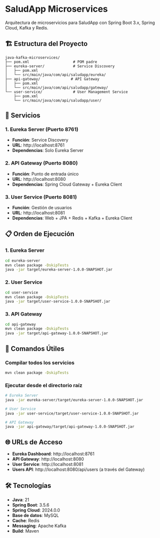 # SaludApp Microservices

Arquitectura de microservicios para SaludApp con Spring Boot 3.x, Spring Cloud, Kafka y Redis.

## 🏗️ Estructura del Proyecto

```
java-kafka-microservices/
├── pom.xml                    # POM padre
├── eureka-server/             # Service Discovery
│   ├── pom.xml
│   └── src/main/java/com/api/saludapp/eureka/
├── api-gateway/              # API Gateway
│   ├── pom.xml
│   └── src/main/java/com/api/saludapp/gateway/
└── user-service/              # User Management Service
    ├── pom.xml
    └── src/main/java/com/api/saludapp/user/
```

## 🚀 Servicios

### 1. Eureka Server (Puerto 8761)
- **Función**: Service Discovery
- **URL**: http://localhost:8761
- **Dependencias**: Solo Eureka Server

### 2. API Gateway (Puerto 8080)
- **Función**: Punto de entrada único
- **URL**: http://localhost:8080
- **Dependencias**: Spring Cloud Gateway + Eureka Client

### 3. User Service (Puerto 8081)
- **Función**: Gestión de usuarios
- **URL**: http://localhost:8081
- **Dependencias**: Web + JPA + Redis + Kafka + Eureka Client

## 📋 Orden de Ejecución

### 1. Eureka Server
```bash
cd eureka-server
mvn clean package -DskipTests
java -jar target/eureka-server-1.0.0-SNAPSHOT.jar
```

### 2. User Service
```bash
cd user-service
mvn clean package -DskipTests
java -jar target/user-service-1.0.0-SNAPSHOT.jar
```

### 3. API Gateway
```bash
cd api-gateway
mvn clean package -DskipTests
java -jar target/api-gateway-1.0.0-SNAPSHOT.jar
```

## 🔧 Comandos Útiles

### Compilar todos los servicios
```bash
mvn clean package -DskipTests
```

### Ejecutar desde el directorio raíz
```bash
# Eureka Server
java -jar eureka-server/target/eureka-server-1.0.0-SNAPSHOT.jar

# User Service
java -jar user-service/target/user-service-1.0.0-SNAPSHOT.jar

# API Gateway
java -jar api-gateway/target/api-gateway-1.0.0-SNAPSHOT.jar
```

## 🌐 URLs de Acceso

- **Eureka Dashboard**: http://localhost:8761
- **API Gateway**: http://localhost:8080
- **User Service**: http://localhost:8081
- **Users API**: http://localhost:8080/api/users (a través del Gateway)

## 🛠️ Tecnologías

- **Java**: 21
- **Spring Boot**: 3.5.6
- **Spring Cloud**: 2024.0.0
- **Base de datos**: MySQL
- **Cache**: Redis
- **Messaging**: Apache Kafka
- **Build**: Maven
